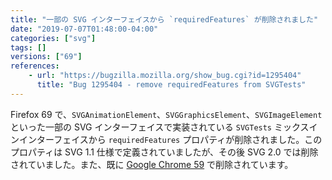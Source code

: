 ```yaml
---
title: "一部の SVG インターフェイスから `requiredFeatures` が削除されました"
date: "2019-07-07T01:48:00-04:00"
categories: ["svg"]
tags: []
versions: ["69"]
references:
    - url: "https://bugzilla.mozilla.org/show_bug.cgi?id=1295404"
      title: "Bug 1295404 - remove requiredFeatures from SVGTests"
---
```

Firefox 69 で、`SVGAnimationElement`、`SVGGraphicsElement`、`SVGImageElement` といった一部の SVG インターフェイスで実装されている `SVGTests` ミックスインインターフェイスから `requiredFeatures` プロパティが削除されました。このプロパティは SVG 1.1 仕様で定義されていましたが、その後 SVG 2.0 では削除されていました。また、既に [Google Chrome 59](https://www.chromestatus.com/feature/5720709590417408) で削除されています。
